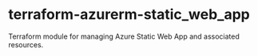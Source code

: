 # terraform-azurerm-static_web_app
Terraform module for managing Azure Static Web App and associated resources.
